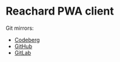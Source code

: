 <!--
Copyright 2025 Pavel Sobolev

This file is part of the Reachard project, located at

    https://reachard.paveloom.dev

Licensed under the Apache License, Version 2.0 (the "License");
you may not use this file except in compliance with the License.
You may obtain a copy of the License at

    http://www.apache.org/licenses/LICENSE-2.0

Unless required by applicable law or agreed to in writing, software
distributed under the License is distributed on an "AS IS" BASIS,
WITHOUT WARRANTIES OR CONDITIONS OF ANY KIND, either express or implied.
See the License for the specific language governing permissions and
limitations under the License.

SPDX-License-Identifier: Apache-2.0
-->

# Reachard PWA client

Git mirrors:

- [Codeberg](https://codeberg.org/reachard-org/pwa)
- [GitHub](https://github.com/reachard-org/pwa)
- [GitLab](https://gitlab.com/reachard-org/pwa)
